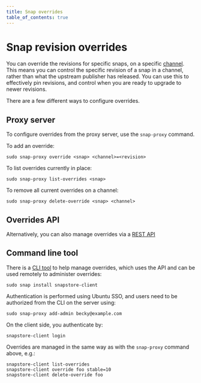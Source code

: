 ```yaml
---
title: Snap overrides
table_of_contents: true
---
```


# Snap revision overrides

You can override the revisions for specific snaps, on a specific
[channel](https://docs.snapcraft.io/reference/channels). This means
you can control the specific revision of a snap in a channel, rather
than what the upstream publisher has released. You can use this to
effectively pin revisions, and control when you are ready to upgrade
to newer revisions.

There are a few different ways to configure overrides.

## Proxy server

To configure overrides from the proxy server, use the `snap-proxy` command.

To add an override:

    sudo snap-proxy override <snap> <channel>=<revision>

To list overrides currently in place:

    sudo snap-proxy list-overrides <snap>

To remove all current overrides on a channel:

    sudo snap-proxy delete-override <snap> <channel>

## Overrides API

Alternatively, you can also manage overrides via a [REST API](api-overrides.md)


## Command line tool

There is a [CLI tool](https://snapcraft.io/snap-store-proxy-client) to
help manage overrides, which uses the API and can be used remotely to
administer overrides:

    sudo snap install snapstore-client

Authentication is performed using Ubuntu SSO, and users need to be
authorized from the CLI on the server using:

    sudo snap-proxy add-admin becky@example.com

On the client side, you authenticate by:

    snapstore-client login

Overrides are managed in the same way as with the `snap-proxy` command
above, e.g.:

    snapstore-client list-overrides
    snapstore-client override foo stable=10
    snapstore-client delete-override foo
